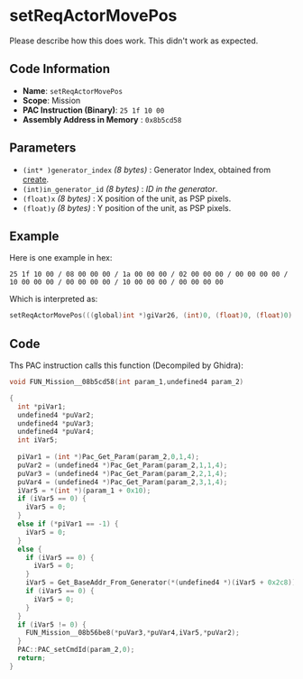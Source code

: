 # setReqActorMovePos

Please describe how this does work. This didn't work as expected.

## Code Information

- **Name**: `setReqActorMovePos`
- **Scope**: Mission
- **PAC Instruction (Binary)**: `25 1f 10 00`
- **Assembly Address in Memory** : `0x8b5cd58`

## Parameters

- `(int* )generator_index` *(8 bytes)* : Generator Index, obtained from [create](./create.md).
- `(int)in_generator_id` *(8 bytes)* : *ID in the generator*.
- `(float)x` *(8 bytes)* : X position of the unit, as PSP pixels.
- `(float)y` *(8 bytes)* : Y position of the unit, as PSP pixels.

## Example

Here is one example in hex:

```25 1f 10 00 / 08 00 00 00 / 1a 00 00 00 / 02 00 00 00 / 00 00 00 00 / 10 00 00 00 / 00 00 00 00 / 10 00 00 00 / 00 00 00 00```

Which is interpreted as:

```c
setReqActorMovePos(((global)int *)giVar26, (int)0, (float)0, (float)0)
```

## Code

Ths PAC instruction calls this function (Decompiled by Ghidra):

```c
void FUN_Mission__08b5cd58(int param_1,undefined4 param_2)

{
  int *piVar1;
  undefined4 *puVar2;
  undefined4 *puVar3;
  undefined4 *puVar4;
  int iVar5;
  
  piVar1 = (int *)Pac_Get_Param(param_2,0,1,4);
  puVar2 = (undefined4 *)Pac_Get_Param(param_2,1,1,4);
  puVar3 = (undefined4 *)Pac_Get_Param(param_2,2,1,4);
  puVar4 = (undefined4 *)Pac_Get_Param(param_2,3,1,4);
  iVar5 = *(int *)(param_1 + 0x10);
  if (iVar5 == 0) {
    iVar5 = 0;
  }
  else if (*piVar1 == -1) {
    iVar5 = 0;
  }
  else {
    if (iVar5 == 0) {
      iVar5 = 0;
    }
    iVar5 = Get_BaseAddr_From_Generator(*(undefined4 *)(iVar5 + 0x2c8));
    if (iVar5 == 0) {
      iVar5 = 0;
    }
  }
  if (iVar5 != 0) {
    FUN_Mission__08b56be8(*puVar3,*puVar4,iVar5,*puVar2);
  }
  PAC::PAC_setCmdId(param_2,0);
  return;
}
```

